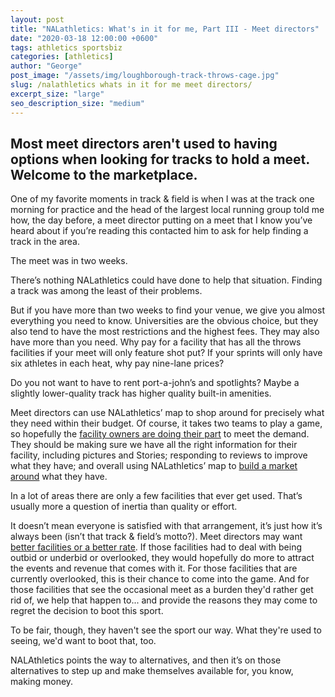 ```yaml
---
layout: post
title: "NALathletics: What's in it for me, Part III - Meet directors"
date: "2020-03-18 12:00:00 +0600"
tags: athletics sportsbiz
categories: [athletics]
author: "George"
post_image: "/assets/img/loughborough-track-throws-cage.jpg"
slug: /nalathletics whats in it for me meet directors/
excerpt_size: "large"
seo_description_size: "medium"
---
```


<h2>Most meet directors aren't used to having options when looking for tracks to hold a meet. Welcome to the marketplace.</h2>

One of my favorite moments in track & field is when I was at the track one morning for practice and the head of the largest local running group told me how, the day before, a meet director putting on a meet that I know you’ve heard about if you’re reading this contacted him to ask for help finding a track in the area.

The meet was in two weeks.

There’s nothing NALathletics could have done to help that situation. Finding a track was among the least of their problems.

But if you have more than two weeks to find your venue, we give you almost everything you need to know. Universities are the obvious choice, but they also tend to have the most restrictions and the highest fees. They may also have more than you need. Why pay for a facility that has all the throws facilities if your meet will only feature shot put? If your sprints will only have six athletes in each heat, why pay nine-lane prices?

Do you not want to have to rent port-a-john’s and spotlights? Maybe a slightly lower-quality track has higher quality built-in amenities.

Meet directors can use NALathletics’ map to shop around for precisely what they need within their budget. Of course, it takes two teams to play a game, so hopefully the <a href="http://nalathletics.com/blog/2020/03/18/whats-in-it-for-me-coaches">facility owners are doing their part</a> to meet the demand. They should be making sure we have all the right information for their facility, including pictures and Stories; responding to reviews to improve what they have; and overall using NALathletics’ map to <a href="https://www2.deloitte.com/us/en/pages/technology-media-and-telecommunications/articles/sports-business-trends-disruption.html">build a market around</a> what they have.

In a lot of areas there are only a few facilities that ever get used. That’s usually more a question of inertia than quality or effort.

It doesn’t mean everyone is satisfied with that arrangement, it’s just how it’s always been (isn’t that track & field’s motto?). Meet directors may want <a href="http://nalathletics.com/blog/2020/03/18/airbnb-athletics-who-needs-it">better facilities or a better rate</a>. If those facilities had to deal with being outbid or underbid or overlooked, they would hopefully do more to attract the events and revenue that comes with it. For those facilities that are currently overlooked, this is their chance to come into the game. And for those facilities that see the occasional meet as a burden they'd rather get rid of, we help that happen to... and provide the reasons they may come to regret the decision to boot this sport.

To be fair, though, they haven't see the sport our way. What they're used to seeing, we'd want to boot that, too.

NALAthletics points the way to alternatives, and then it’s on those alternatives to step up and make themselves available for, you know, making money.

